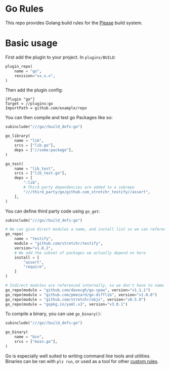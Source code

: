# Go Rules
This repo provides Golang build rules for the [Please](https://please.build) build system. 

# Basic usage

First add the plugin to your project. In `plugins/BUILD`:
```python
plugin_repo(
    name = "go",
    revision="vx.x.x",
)
```

Then add the plugin config:
```
[Plugin "go"]
Target = //plugins:go
ImportPath = github.com/example/repo
```

You can then compile and test go Packages like so:
```python
subinclude("///go//build_defs:go")

go_library(
    name = "lib",
    srcs = ["lib.go"],
    deps = ["//some:package"],
)

go_test(
    name = "lib_test",
    srcs = ["lib_test.go"],
    deps = [
        ":lib",
        # Third party dependencies are added to a subrepo
        "///third_party/go/github.com_stretchr_testify//assert",
    ],
)
```

You can define third party code using `go_get`:
```python
subinclude("///go//build_defs:go")

# We can give direct modules a name, and install list so we can reference them nicely as :testify
go_repo(
    name = "testify",
    module = "github.com/stretchr/testify",
    version="v1.8.2",
    # We add the subset of packages we actually depend on here
    install = [
        "assert",
        "require",
    ]
)

# Indirect modules are referenced internally, so we don't have to name them if we don't want to. These are
go_repo(module = "github.com/davecgh/go-spew", version="v1.1.1")
go_repo(module = "github.com/pmezard/go-difflib", version="v1.0.0")
go_repo(module = "github.com/stretchr/objx", version="v0.5.0")
go_repo(module = "gopkg.in/yaml.v3", version="v3.0.1")
```

To compile a binary, you can use `go_binary()`:
```python
subinclude("///go//build_defs:go")

go_binary(
    name = "bin",
    srcs = ["main.go"],
)
```

Go is especially well suited to writing command line tools and utilities. Binaries can be ran with `plz run`, or used 
as a tool for other [custom rules](https://please.build/codelabs/genrule/#0). 
